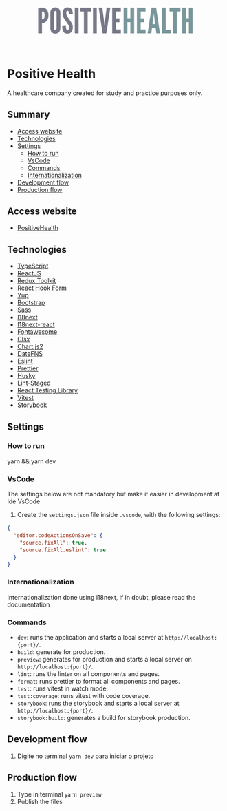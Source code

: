 <center>
  <img src=".github/assets/logo_positivehealth.svg" alt="Positive Health logo" width="360" />
</center>
<br /><br />

# Positive Health
A healthcare company created for study and practice purposes only.

## Summary
- [Access website](#access-website)
- [Technologies](#technologies)
- [Settings](#settings)
  - [How to run](#how-to-run)
  - [VsCode](#vscode)
  - [Commands](#commands)
  - [Internationalization](#internationalization)
- [Development flow](#development-flow)
- [Production flow](#production-flow)

## Access website
- [PositiveHealth](https://positivehealth.netlify.app/)

## Technologies

- [TypeScript](https://www.typescriptlang.org/docs/)
- [ReactJS](https://reactjs.org/)
- [Redux Toolkit](https://redux-toolkit.js.org/)
- [React Hook Form](https://react-hook-form.com/get-started)
- [Yup](https://github.com/jquense/yup)
- [Bootstrap](https://getbootstrap.com/docs/5.2/getting-started/introduction/)
- [Sass](https://sass-lang.com/documentation/)
- [I18next](https://www.i18next.com/)
- [I18next-react](https://react.i18next.com/)
- [Fontawesome](https://fontawesome.com/)
- [Clsx](https://github.com/lukeed/clsx)
- [Chart.js2](https://react-chartjs-2.js.org/)
- [DateFNS](https://date-fns.org/)
- [Eslint](https://eslint.org/)
- [Prettier](https://prettier.io/)
- [Husky](https://github.com/typicode/husky)
- [Lint-Staged](https://github.com/okonet/lint-staged)
- [React Testing Library](https://testing-library.com/docs/react-testing-library/intro)
- [Vitest](https://vitest.dev/)
- [Storybook](https://storybook.js.org/)

## Settings

### How to run
yarn && yarn dev

### VsCode
The settings below are not mandatory but make it easier in development at Ide VsCode

1. Create the `settings.json` file inside `.vscode`, with the following settings:

```json
{
  "editor.codeActionsOnSave": {
    "source.fixAll": true,
    "source.fixAll.eslint": true
  }
}

```

### Internationalization
Internationalization done using i18next, if in doubt, please read the documentation

### Commands
* `dev`: runs the application and starts a local server at `http://localhost:{port}/`.
* `build`: generate for production.
* `preview`: generates for production and starts a local server on `http://localhost:{port}/`.
* `lint`: runs the linter on all components and pages.
* `format`: runs prettier to format all components and pages.
* `test`: runs vitest in watch mode.
* `test:coverage`: runs vitest with code coverage.
* `storybook`: runs the storybook and starts a local server at `http://localhost:{port}/`.
* `storybook:build`: generates a build for storybook production.

## Development flow
1. Digite no terminal `yarn dev` para iniciar o projeto

## Production flow
1. Type in terminal `yarn preview`
2. Publish the files
